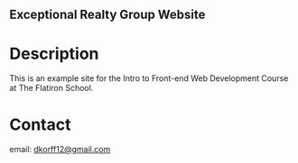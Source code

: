 Exceptional Realty Group Website
---

# Description

This is an example site for the Intro to Front-end Web Development Course at The Flatiron School.

# Contact

email: dkorff12@gmail.com

